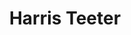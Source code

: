 ---
title: "Harris Teeter"
url: /fernandina-beach/harris-teeter-first-coast-highway/
shop: supermarket
---
